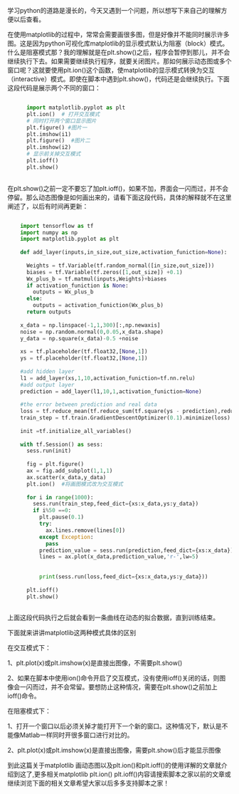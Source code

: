 学习python的道路是漫长的，今天又遇到一个问题，所以想写下来自己的理解方便以后查看。

在使用matplotlib的过程中，常常会需要画很多图，但是好像并不能同时展示许多图。这是因为python可视化库matplotlib的显示模式默认为阻塞（block）模式。什么是阻塞模式那？我的理解就是在plt.show()之后，程序会暂停到那儿，并不会继续执行下去。如果需要继续执行程序，就要关闭图片。那如何展示动态图或多个窗口呢？这就要使用plt.ion()这个函数，使matplotlib的显示模式转换为交互（interactive）模式。即使在脚本中遇到plt.show()，代码还是会继续执行。下面这段代码是展示两个不同的窗口：

```python

      import matplotlib.pyplot as plt
      plt.ion()  # 打开交互模式
      # 同时打开两个窗口显示图片
      plt.figure() #图片一
      plt.imshow(i1)
      plt.figure()  #图片二
      plt.imshow(i2)
      # 显示前关掉交互模式
      plt.ioff()
      plt.show()
    
```

在plt.show()之前一定不要忘了加plt.ioff()，如果不加，界面会一闪而过，并不会停留。那么动态图像是如何画出来的，请看下面这段代码，具体的解释就不在这里阐述了，以后有时间再更新：

```python

    import tensorflow as tf
    import numpy as np
    import matplotlib.pyplot as plt
     
    def add_layer(inputs,in_size,out_size,activation_funiction=None):
     
      Weights = tf.Variable(tf.random_normal([in_size,out_size]))
      biases = tf.Variable(tf.zeros([1,out_size]) +0.1)
      Wx_plus_b = tf.matmul(inputs,Weights)+biases
      if activation_funiction is None:
        outputs = Wx_plus_b
      else:
        outputs = activation_funiction(Wx_plus_b)
      return outputs
     
    x_data = np.linspace(-1,1,300)[:,np.newaxis]
    noise = np.random.normal(0,0.05,x_data.shape)
    y_data = np.square(x_data)-0.5 +noise
     
    xs = tf.placeholder(tf.float32,[None,1])  
    ys = tf.placeholder(tf.float32,[None,1])
     
    #add hidden layer
    l1 = add_layer(xs,1,10,activation_funiction=tf.nn.relu)
    #add output layer
    prediction = add_layer(l1,10,1,activation_funiction=None)
     
    #the error between prediction and real data
    loss = tf.reduce_mean(tf.reduce_sum(tf.square(ys - prediction),reduction_indices=[1]))
    train_step = tf.train.GradientDescentOptimizer(0.1).minimize(loss)
     
    init =tf.initialize_all_variables()
     
    with tf.Session() as sess:
      sess.run(init)
     
      fig = plt.figure()
      ax = fig.add_subplot(1,1,1)
      ax.scatter(x_data,y_data)
      plt.ion()  #将画图模式改为交互模式
     
      for i in range(1000):
        sess.run(train_step,feed_dict={xs:x_data,ys:y_data})
        if i%50 ==0:
          plt.pause(0.1)
          try:
            ax.lines.remove(lines[0])
          except Exception:
            pass
          prediction_value = sess.run(prediction,feed_dict={xs:x_data})
          lines = ax.plot(x_data,prediction_value,'r-',lw=5)
     
     
          print(sess.run(loss,feed_dict={xs:x_data,ys:y_data}))
     
      plt.ioff()
      plt.show()
    
```

上面这段代码执行之后就会看到一条曲线在动态的拟合数据，直到训练结束。

下面就来讲讲matplotlib这两种模式具体的区别

在交互模式下：

1、plt.plot(x)或plt.imshow(x)是直接出图像，不需要plt.show()

2、如果在脚本中使用ion()命令开启了交互模式，没有使用ioff()关闭的话，则图像会一闪而过，并不会常留。要想防止这种情况，需要在plt.show()之前加上ioff()命令。

在阻塞模式下：

1、打开一个窗口以后必须关掉才能打开下一个新的窗口。这种情况下，默认是不能像Matlab一样同时开很多窗口进行对比的。

2、plt.plot(x)或plt.imshow(x)是直接出图像，需要plt.show()后才能显示图像

到此这篇关于matplotlib 画动态图以及plt.ion()和plt.ioff()的使用详解的文章就介绍到这了,更多相关matplotlib
plt.ion() plt.ioff()内容请搜索脚本之家以前的文章或继续浏览下面的相关文章希望大家以后多多支持脚本之家！

